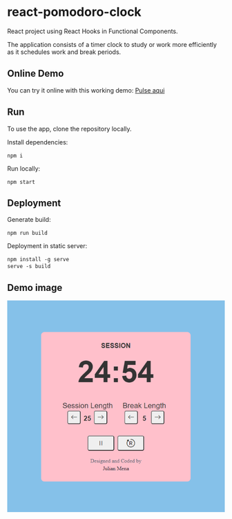 # react-pomodoro-clock
React project using React Hooks in Functional Components.

The application consists of a timer clock to study or work more efficiently as it schedules work and break periods.

## Online Demo
You can try it online with this working demo: [Pulse aqui](https://julianmenav.github.io/react-pomodoro-clock/)

## Run
To use the app, clone the repository locally.

Install dependencies:
```
npm i
```
Run locally:
```
npm start
```
## Deployment
Generate build:
```
npm run build
```
Deployment in static server:
```
npm install -g serve
serve -s build
```
## Demo image
![react-pomodoro_demo](./public/captura_web.PNG)
